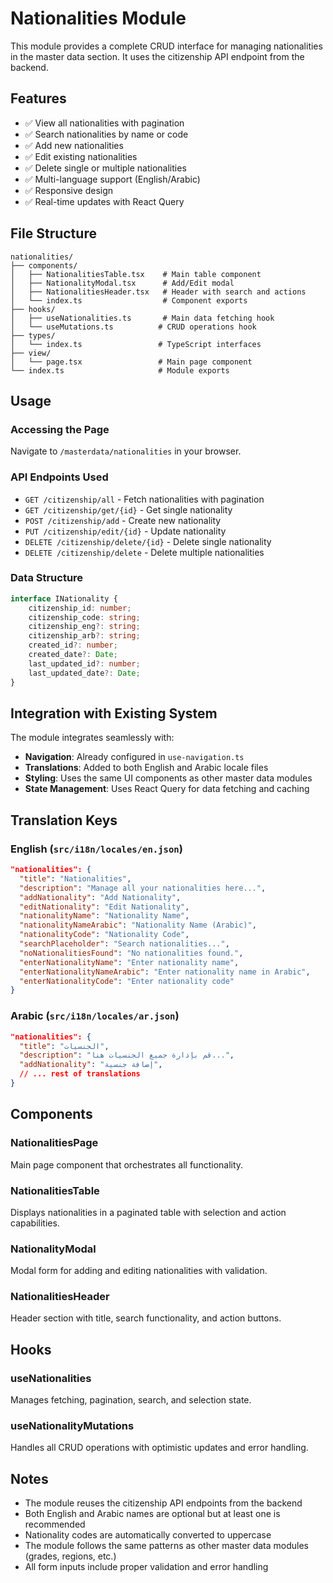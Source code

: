 # Nationalities Module

This module provides a complete CRUD interface for managing nationalities in the master data section. It uses the citizenship API endpoint from the backend.

## Features

- ✅ View all nationalities with pagination
- ✅ Search nationalities by name or code
- ✅ Add new nationalities
- ✅ Edit existing nationalities
- ✅ Delete single or multiple nationalities
- ✅ Multi-language support (English/Arabic)
- ✅ Responsive design
- ✅ Real-time updates with React Query

## File Structure

```
nationalities/
├── components/
│   ├── NationalitiesTable.tsx    # Main table component
│   ├── NationalityModal.tsx      # Add/Edit modal
│   ├── NationalitiesHeader.tsx   # Header with search and actions
│   └── index.ts                  # Component exports
├── hooks/
│   ├── useNationalities.ts       # Main data fetching hook
│   └── useMutations.ts          # CRUD operations hook
├── types/
│   └── index.ts                 # TypeScript interfaces
├── view/
│   └── page.tsx                 # Main page component
└── index.ts                     # Module exports
```

## Usage

### Accessing the Page
Navigate to `/masterdata/nationalities` in your browser.

### API Endpoints Used
- `GET /citizenship/all` - Fetch nationalities with pagination
- `GET /citizenship/get/{id}` - Get single nationality
- `POST /citizenship/add` - Create new nationality
- `PUT /citizenship/edit/{id}` - Update nationality
- `DELETE /citizenship/delete/{id}` - Delete single nationality
- `DELETE /citizenship/delete` - Delete multiple nationalities

### Data Structure

```typescript
interface INationality {
    citizenship_id: number;
    citizenship_code: string;
    citizenship_eng?: string;
    citizenship_arb?: string;
    created_id?: number; 
    created_date?: Date;
    last_updated_id?: number; 
    last_updated_date?: Date;
}
```

## Integration with Existing System

The module integrates seamlessly with:
- **Navigation**: Already configured in `use-navigation.ts`
- **Translations**: Added to both English and Arabic locale files
- **Styling**: Uses the same UI components as other master data modules
- **State Management**: Uses React Query for data fetching and caching

## Translation Keys

### English (`src/i18n/locales/en.json`)
```json
"nationalities": {
  "title": "Nationalities",
  "description": "Manage all your nationalities here...",
  "addNationality": "Add Nationality",
  "editNationality": "Edit Nationality",
  "nationalityName": "Nationality Name",
  "nationalityNameArabic": "Nationality Name (Arabic)",
  "nationalityCode": "Nationality Code",
  "searchPlaceholder": "Search nationalities...",
  "noNationalitiesFound": "No nationalities found.",
  "enterNationalityName": "Enter nationality name",
  "enterNationalityNameArabic": "Enter nationality name in Arabic",
  "enterNationalityCode": "Enter nationality code"
}
```

### Arabic (`src/i18n/locales/ar.json`)
```json
"nationalities": {
  "title": "الجنسيات",
  "description": "قم بإدارة جميع الجنسيات هنا...",
  "addNationality": "إضافة جنسية",
  // ... rest of translations
}
```

## Components

### NationalitiesPage
Main page component that orchestrates all functionality.

### NationalitiesTable  
Displays nationalities in a paginated table with selection and action capabilities.

### NationalityModal
Modal form for adding and editing nationalities with validation.

### NationalitiesHeader
Header section with title, search functionality, and action buttons.

## Hooks

### useNationalities
Manages fetching, pagination, search, and selection state.

### useNationalityMutations  
Handles all CRUD operations with optimistic updates and error handling.

## Notes

- The module reuses the citizenship API endpoints from the backend
- Both English and Arabic names are optional but at least one is recommended
- Nationality codes are automatically converted to uppercase
- The module follows the same patterns as other master data modules (grades, regions, etc.)
- All form inputs include proper validation and error handling
